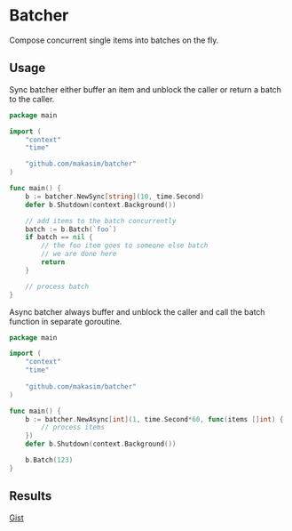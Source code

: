 # Batcher

Compose concurrent single items into batches on the fly. 

## Usage

Sync batcher either buffer an item and unblock the caller or return a batch to the caller.

```go
package main

import (
	"context"
	"time"

	"github.com/makasim/batcher"
)

func main() {
	b := batcher.NewSync[string](10, time.Second)
	defer b.Shutdown(context.Background())

	// add items to the batch concurrently
	batch := b.Batch(`foo`)
	if batch == nil {
		// the foo item goes to someone else batch
		// we are done here
		return
	}

	// process batch
}
```

Async batcher always buffer and unblock the caller and call the batch function in separate goroutine.

```go
package main

import (
    "context"
    "time"
    
    "github.com/makasim/batcher"
)

func main() {
    b := batcher.NewAsync[int](1, time.Second*60, func(items []int) {
        // process items
    })
    defer b.Shutdown(context.Background())

	b.Batch(123)
}
```

## Results

[Gist](https://gist.github.com/makasim/d5c1ffd5fa07e1e95d84e750b18f137e)